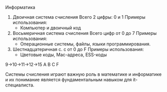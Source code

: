 Информатика
1. Двоичная система счисления
	Всего 2 цифры: 0 и 1 
	 Примеры использования:
	- Компьютер и двоичный код
1. Восьмеричная система счисления
	Всего цифр от 0 до 7
	Примеры использования:
	- Операционные системы, файлы, языки программирования.
1. Шестнадцатеричная с. с
	от 0 до F
	Примеры использования:
	- Цветовые коды, Mac-адреса, ESS-коды

  9->10->11->12->15
	 A     B      C      F

Системы счисления играют важную роль в математике и информатике и их понимание является фундаментальным навыком для it-специалиста.

